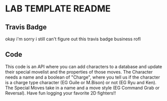 # LAB TEMPLATE README
## Travis Badge
okay i'm sorry i still can't figure out this travis badge business rofl

## Code
This code is an API where you can add characters to a database and update their special movelist and the properties of those moves. The Character needs a name and a boolean of "Charge", where you tell us if the character is a charge type character (EG Guile or M.Bison) or not (EG Ryu and Ken). The Special Moves take in a name and a move style (EG Command Grab or Reversal). Have fun logging your favorite 2D fighters!!